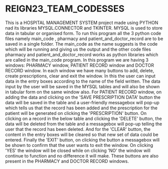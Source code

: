 # REIGN23_TEAM_CODESSES

This is a HOSPITAL MANAGEMENT SYSTEM project made using PYTHON nad its libraries MYSQL.CONNECTOR and TKINTER. MYSQL is used to store data in tabular or organised form.
To run this program all the 3 python code files namely  main_code , pharmacy and patient_and_doctor_record  are to be saved in a single folder.
The main_code as the name suggests is the code which will be running and giving us the output and the other code files pharmacy and patient_and_doctor_record works as 
python libraries which are called in the main_code program.
In this program we are having 3 windows: PHARMACY window, PATIENT RECORD window and DOCTOR RECORD window. In each window we have many buttons to add, delete, create
prescriptions, clear and exit the window. In this the user can input data in the entry boxes according to the name of the field written. The data input by the user
will be saved in the MYSQL tables and will also be shown in tabular form on the same window also.
For PATIENT RECORD window, on adding the data and clicking on the 'SAVE PRESCRIPTION DATA' button the data will be saved in the table and a user-friendly messagebox 
will pop-up which tells us that the record has been added and the prescription for the patient will be generated on clicking the 'PRESCRIPTION' button.
On clicking on a record in the below table and clicking the 'DELETE' button, the data will be deleted from the table and a messagebox will pop-up telling the user that
the record has been deleted. And for the 'CLEAR' button, the content in the entry boxes will be cleared so that new set of data could be entered. Finally the 'EXIT' 
button, on clicking the button a messagebox will be shown to confirm that the user wants to exit the window. On clicking 'YES' the window will be closed while on 
clicking 'NO' the window will continue to function and no difference it will make.
These buttons are also present in the PHARMACY and DOCTOR RECORD windows.
